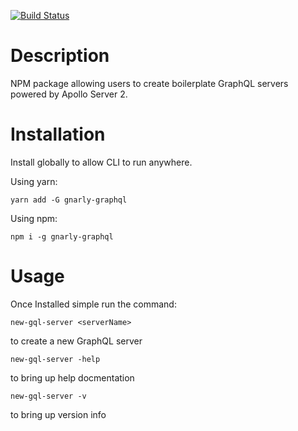 [![Build Status](https://travis-ci.org/blakenoll/gnarly-graphql.svg?branch=master)](https://travis-ci.org/blakenoll/gnarly-graphql)
# Description

NPM package allowing users to create boilerplate GraphQL servers powered by Apollo Server 2.

# Installation

Install globally to allow CLI to run anywhere. 

Using yarn:

`yarn add -G gnarly-graphql`

Using npm:

`npm i -g gnarly-graphql`


# Usage

Once Installed simple run the command: 

`new-gql-server <serverName>`

to create a new GraphQL server 

`new-gql-server -help`

to bring up help docmentation

`new-gql-server -v`

to bring up version info



